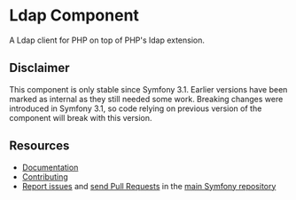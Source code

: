 Ldap Component
==============

A Ldap client for PHP on top of PHP's ldap extension.

Disclaimer
----------

This component is only stable since Symfony 3.1. Earlier versions
have been marked as internal as they still needed some work.
Breaking changes were introduced in Symfony 3.1, so code relying on
previous version of the component will break with this version.

Resources
---------

  * [Documentation](https://symfony.com/doc/current/components/ldap)
  * [Contributing](https://symfony.com/doc/current/contributing/index.html)
  * [Report issues](https://github.com/symfony/symfony/issues) and
    [send Pull Requests](https://github.com/symfony/symfony/pulls)
    in the [main Symfony repository](https://github.com/symfony/symfony)

